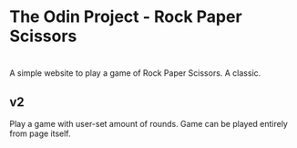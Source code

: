 # The Odin Project - Rock Paper Scissors
#

A simple website to play a game of Rock Paper Scissors. A classic.


v2
-----
Play a game with user-set amount of rounds. 
Game can be played entirely from page itself.
